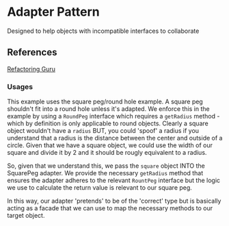 # Adapter Pattern

Designed to help objects with incompatible interfaces to collaborate

## References

[Refactoring Guru](https://refactoring.guru/design-patterns/adapter)

### Usages

This example uses the square peg/round hole example. A square peg shouldn't fit into a round hole unless it's adapted. We enforce this in the example by using a `RoundPeg` interface which requires a `getRadius` method - which by definition is only applicable to round objects. Clearly a square object wouldn't have a `radius` BUT, you could 'spoof' a radius if you understand that a radius is the distance between the center and outside of a circle. Given that we have a square object, we could use the width of our square and divide it by 2 and it should be rougly equivalent to a radius. 

So, given that we understand this, we pass the `square` object INTO the SquarePeg adapter. We provide the necessary `getRadius` method that ensures the adapter adheres to the relevant `RountPeg` interface but the logic we use to calculate the return value is relevant to our square peg. 

In this way, our adapter 'pretends' to be of the 'correct' type but is basically acting as a facade that we can use to map the necessary methods to our target object. 